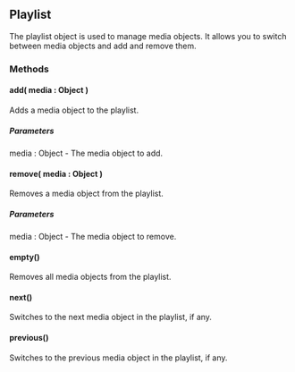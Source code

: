 ## Playlist
The playlist object is used to manage media objects. It allows you to switch between media objects and add and remove them.

### Methods

#### add( media : Object )
Adds a media object to the playlist.

##### Parameters
media : Object - The media object to add.


#### remove( media : Object )
Removes a media object from the playlist.

##### Parameters
media : Object - The media object to remove.


#### empty()
Removes all media objects from the playlist.


#### next()
Switches to the next media object in the playlist, if any.


#### previous()
Switches to the previous media object in the playlist, if any.